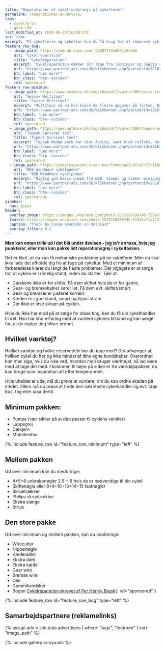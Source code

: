 ```yaml
---
title: "Reparationer af cykel undervejs på cykelturen"
permalink: /reparationer-undervejs/
tags:
  - cykelferie
  - gode råd
last_modified_at: 2019-06-28T16:08:57Z
toc: true
excerpt: "På cykelferie og cykeltur kan du få brug for at reparere cyklen. Hvilket cykelværktøj er godt at have med på turen?"
feature_row_bog:
  - image_path: https://imgcdn.saxo.com/_9788717044654/0x500
    alt: "Cykelreparation"
    title: "Cykelreparation"
    excerpt: "Cykelreparation dækker alt lige fra lapninger og daglig vedligeholdelse til avancerede teknikker til hjulopretning og justering af gear eller bremser på din mountainbike."
    url: "https://www.partner-ads.com/dk/klikbanner.php?partnerid=28187&bannerid=43264&htmlurl=https://www.saxo.com/dk/cykelreparation_per-henrik-brask_indbundet_9788717044654"
    btn_label: "Læs mere*"
    btn_class: "btn--success"
    rel: sponsored
feature_row_minimum:
  - image_path: https://www.outmore.dk/img/shopid/7/varer/300/swiss-tech-rx20-760750350601-100012295.jpg
    alt: "Swiss+ Multitool"
    title: "Swiss+ Multitool"
    excerpt: "Multitool så du kan klare de fleste opgaver på farten. Rx20 er meget høj kvalitet, lavet i rustfrit stål og kan klare næsten alle tænkelige opgaver."
    url: "https://www.partner-ads.com/dk/klikbanner.php?partnerid=28187&bannerid=44269&htmlurl=https://www.outmore.dk/swiss-tech-rx20"
    btn_label: "Læs mere*"
    btn_class: "btn--success"
    rel: sponsored
  - image_path: https://www.outmore.dk/img/shopid/7/varer/300/topeak-survival-tool-wedge-ii-4712511829907-tc2276b.jpg
    alt: "Topeak Survival Tool"
    title: "Topeak Survival Tool"
    excerpt: "Topeak Wedge pack har stor åbning, samt bred refleks, der giver god sikkerhed på vejene. Den indeholder alt hvad du har brug for til at fikse cyklen på farten."
    url: "https://www.partner-ads.com/dk/klikbanner.php?partnerid=28187&bannerid=44269&htmlurl=https://www.outmore.dk/topeak-survival-tool-wedge-ii"
    btn_label: "Læs mere*"
    btn_class: "btn--success"
    rel: sponsored
  - image_path: https://cykelexperten.b-cdn.net/thumbnail/3f/af/77/1584348168/uploads_2017_01_getimage.ashx-104_1920x1920.jpeg
    alt: "BBB WindWave cykelpumpe"
    title: "BBB WindWave cykelpumpe"
    excerpt: "Rigtig god basis pumpe fra BBB. Simpel og sikker minipumpe. Der kan fastlåses om ventilen. Pumper op til 7 bar / 100 psi og har metalstempel. Passer til racer-, auto- og dvventil og vejer 111 gram."
    url: "https://www.partner-ads.com/dk/klikbanner.php?partnerid=28187&bannerid=35898&htmlurl=https://cykelexperten.dk/bbb-windwave-cykelpumpe-bmp-54/?source=partner-ads"
    btn_label: "Læs mere*"
    btn_class: "btn--success"
    rel: sponsoreds
sidebar:
  nav: bikes
header:
  overlay_image: https://images.unsplash.com/photo-1523210299746-f23a7af1a413?ixlib=rb-1.2.1&ixid=eyJhcHBfaWQiOjEyMDd9&auto=format&fit=crop&w=1567&q=80
  teaser: https://images.unsplash.com/photo-1523210299746-f23a7af1a413?ixlib=rb-1.2.1&ixid=eyJhcHBfaWQiOjEyMDd9&auto=format&fit=crop&w=400&q=80
  caption: "Photo by Lance Grandahl on Unsplash"
  overlay_filter: 0.2
---
```


**Man kan enten trille ud i det blå under devisen - jeg ta'r en taxa, hvis jeg punkterer, eller man kan pakke lidt reparationsgrej i cykeltasken.**

Det er klart, at du kan få mekaniske problemer på en cykelferie. Men du skal ikke lade det afholde dig fra at tage på cykeltur. Med et minimum af forberedelse klarer du langt de fleste problemer. Det vigtigste er at sørge for, at cyklen er i rimelig stand, inden du starter. Tjek at:

- Dækkene ikke er for slidte. Få dem skiftet hvis de er for gamle.
- Gear- og bremsekabler kører let. Få dem evt. skiftet/smurt.
- Gear og bremser er justeret korrekt.
- Kæden er i god stand, smurt og tilpas stram.
- Der ikke er løse skruer på cyklen.

Hvis du ikke har mod på at sørge for disse ting, kan du få din cykelhandler til det. Han har stor erfaring med at vurdere cyklens tilstand og kan sørge for, at de rigtige ting bliver ordnet.

## Hvilket værktøj?

Hvilket værktøj og hvilke reservedele bør du tage med? Det afhænger af, hvilken cykel du har og ikke mindst af dine egne kundskaber. Overordnet kan man sige, hvis du ikke ved, hvordan man bruger værktøjet, så lad være med at tage det med. I kolonnen til højre på siden er tre værktøjspakker, du kan bruge som inspiration alt efter temperament.

Hvis uheldet er ude, må du prøve at vurdere, om du kan ordne skaden på stedet. Ellers må du prøve at finde den nærmeste cykelhandler og evt. tage bus, tog eller taxa dertil.

## Minimum pakken:

- Pumpe (vær sikker på at den passer til cyklens ventiler)
- Lappegrej
- Dækjern
- Mobiltelefon

{% include feature_row id="feature_row_minimum" type="left" %}

## Mellem pakken

Ud over minimum kan du medbringe:

- 4+5+6 unbrakonøgler 2.5 + 8 hvis de er nødvendige til din cykel
- Skiftenøgle eller 8+9+10+13+14+15 fastnøgler
- Skruetrækker
- Philips skruetrækker
- Ekstra slange
- Strips

## Den store pakke

Ud over minimum og mellem pakken, kan du medbringe:

- Wirecutter
- Nippelnøgle
- Kædeskiller
- Ekstra dæk
- Ekstra kæde
- Gear wire
- Bremse wire
- Olie
- Gummihandsker
- Bogen [Cykelreparation skrevet af Per Henrik Brask](https://www.partner-ads.com/dk/klikbanner.php?partnerid=28187&bannerid=43264&htmlurl=https://www.saxo.com/dk/cykelreparation_per-henrik-brask_indbundet_9788717044654){: rel="sponsored" }

{% include feature_row id="feature_row_bog" type="left" %}

## Samarbejdspartnere (reklamelinks)

{% assign ads = site.data.advertisers | where: "tags", "featured" | sort: "image_path" %}

{% include gallery array=ads %}
